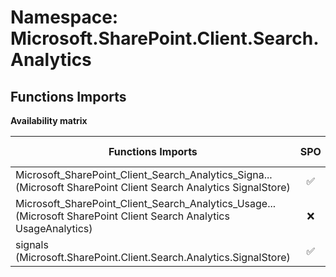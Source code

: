 # Namespace: Microsoft.SharePoint.Client.Search.Analytics

## Functions Imports

**Availability matrix**

Functions Imports | SPO | SP 2019 | SP 2016 | SP 2013
----------|:---:|:-------:|:-------:|:-------
<span title="Microsoft_SharePoint_Client_Search_Analytics_SignalStore">Microsoft_SharePoint_Client_Search_Analytics_Signa...</span> (Microsoft SharePoint Client Search Analytics SignalStore) | ✅ | ✅ | ✅ | ❌
<span title="Microsoft_SharePoint_Client_Search_Analytics_UsageAnalytics">Microsoft_SharePoint_Client_Search_Analytics_Usage...</span> (Microsoft SharePoint Client Search Analytics UsageAnalytics) | ❌ | ❌ | ❌ | ✅
signals (Microsoft.SharePoint.Client.Search.Analytics.SignalStore) | ✅ | ✅ | ✅ | ❌
